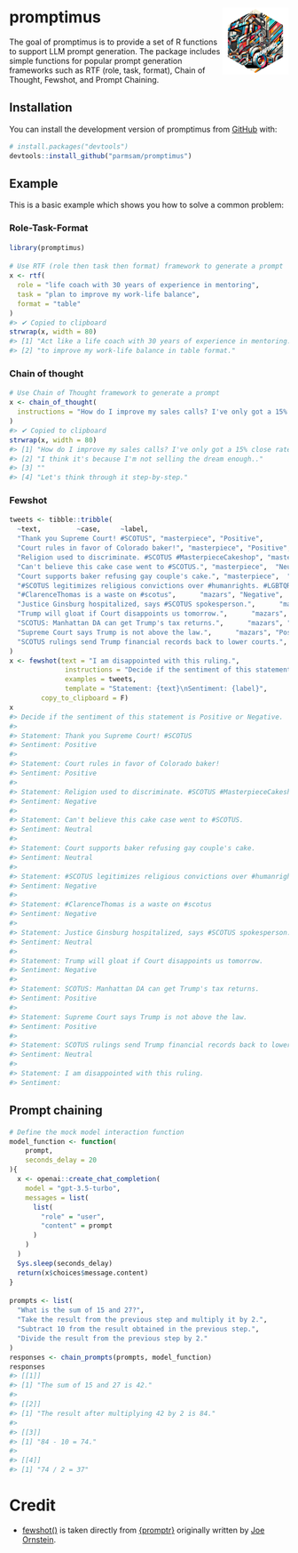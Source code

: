 
<!-- README.md is generated from README.Rmd. Please edit that file -->

# promptimus <img src="man/figures/logo.png" align="right" height="120" alt="" />

<!-- badges: start -->
<!-- badges: end -->

The goal of promptimus is to provide a set of R functions to support LLM
prompt generation. The package includes simple functions for popular
prompt generation frameworks such as RTF (role, task, format), Chain of
Thought, Fewshot, and Prompt Chaining.

## Installation

You can install the development version of promptimus from
[GitHub](https://github.com/) with:

``` r
# install.packages("devtools")
devtools::install_github("parmsam/promptimus")
```

## Example

This is a basic example which shows you how to solve a common problem:

### Role-Task-Format

``` r
library(promptimus)

# Use RTF (role then task then format) framework to generate a prompt
x <- rtf(
  role = "life coach with 30 years of experience in mentoring",   
  task = "plan to improve my work-life balance", 
  format = "table"
)
#> ✔ Copied to clipboard
strwrap(x, width = 80)
#> [1] "Act like a life coach with 30 years of experience in mentoring. Give me a plan"
#> [2] "to improve my work-life balance in table format."
```

### Chain of thought

``` r
# Use Chain of Thought framework to generate a prompt
x <- chain_of_thought(
  instructions = "How do I improve my sales calls? I've only got a 15% close rate right now, and I think it's because I'm not selling the dream enough."
)
#> ✔ Copied to clipboard
strwrap(x, width = 80)
#> [1] "How do I improve my sales calls? I've only got a 15% close rate right now, and"
#> [2] "I think it's because I'm not selling the dream enough.."                       
#> [3] ""                                                                              
#> [4] "Let's think through it step-by-step."
```

### Fewshot

``` r
tweets <- tibble::tribble(
  ~text,         ~case,     ~label,
  "Thank you Supreme Court! #SCOTUS", "masterpiece", "Positive",
  "Court rules in favor of Colorado baker!", "masterpiece", "Positive",
  "Religion used to discriminate. #SCOTUS #MasterpieceCakeshop", "masterpiece", "Negative",
  "Can't believe this cake case went to #SCOTUS.", "masterpiece",  "Neutral",
  "Court supports baker refusing gay couple's cake.", "masterpiece",  "Neutral",
  "#SCOTUS legitimizes religious convictions over #humanrights. #LGBTQRights", "masterpiece", "Negative",
  "#ClarenceThomas is a waste on #scotus",      "mazars", "Negative",
  "Justice Ginsburg hospitalized, says #SCOTUS spokesperson.",      "mazars",  "Neutral",
  "Trump will gloat if Court disappoints us tomorrow.",      "mazars", "Negative",
  "SCOTUS: Manhattan DA can get Trump's tax returns.",      "mazars", "Positive",
  "Supreme Court says Trump is not above the law.",      "mazars", "Positive",
  "SCOTUS rulings send Trump financial records back to lower courts.",      "mazars",  "Neutral"
)
x <- fewshot(text = "I am disappointed with this ruling.",
              instructions = "Decide if the sentiment of this statement is Positive or Negative.",
              examples = tweets,
              template = "Statement: {text}\nSentiment: {label}",
        copy_to_clipboard = F)
x
#> Decide if the sentiment of this statement is Positive or Negative.
#> 
#> Statement: Thank you Supreme Court! #SCOTUS
#> Sentiment: Positive
#> 
#> Statement: Court rules in favor of Colorado baker!
#> Sentiment: Positive
#> 
#> Statement: Religion used to discriminate. #SCOTUS #MasterpieceCakeshop
#> Sentiment: Negative
#> 
#> Statement: Can't believe this cake case went to #SCOTUS.
#> Sentiment: Neutral
#> 
#> Statement: Court supports baker refusing gay couple's cake.
#> Sentiment: Neutral
#> 
#> Statement: #SCOTUS legitimizes religious convictions over #humanrights. #LGBTQRights
#> Sentiment: Negative
#> 
#> Statement: #ClarenceThomas is a waste on #scotus
#> Sentiment: Negative
#> 
#> Statement: Justice Ginsburg hospitalized, says #SCOTUS spokesperson.
#> Sentiment: Neutral
#> 
#> Statement: Trump will gloat if Court disappoints us tomorrow.
#> Sentiment: Negative
#> 
#> Statement: SCOTUS: Manhattan DA can get Trump's tax returns.
#> Sentiment: Positive
#> 
#> Statement: Supreme Court says Trump is not above the law.
#> Sentiment: Positive
#> 
#> Statement: SCOTUS rulings send Trump financial records back to lower courts.
#> Sentiment: Neutral
#> 
#> Statement: I am disappointed with this ruling.
#> Sentiment:
```

## Prompt chaining

``` r
# Define the mock model interaction function
model_function <- function(
    prompt,
    seconds_delay = 20
){
  x <- openai::create_chat_completion(
    model = "gpt-3.5-turbo",
    messages = list(
      list(
        "role" = "user",
        "content" = prompt
      )
    )
  )
  Sys.sleep(seconds_delay)
  return(x$choices$message.content)
}

prompts <- list(
  "What is the sum of 15 and 27?",
  "Take the result from the previous step and multiply it by 2.",
  "Subtract 10 from the result obtained in the previous step.",
  "Divide the result from the previous step by 2."
)
responses <- chain_prompts(prompts, model_function)
responses
#> [[1]]
#> [1] "The sum of 15 and 27 is 42."
#> 
#> [[2]]
#> [1] "The result after multiplying 42 by 2 is 84."
#> 
#> [[3]]
#> [1] "84 - 10 = 74."
#> 
#> [[4]]
#> [1] "74 / 2 = 37"
```

# Credit

- [fewshot()](R/fewshot.R) is taken directly from
  [{promptr}](https://github.com/joeornstein/promptr) originally written
  by [Joe Ornstein](https://github.com/joeornstein).
